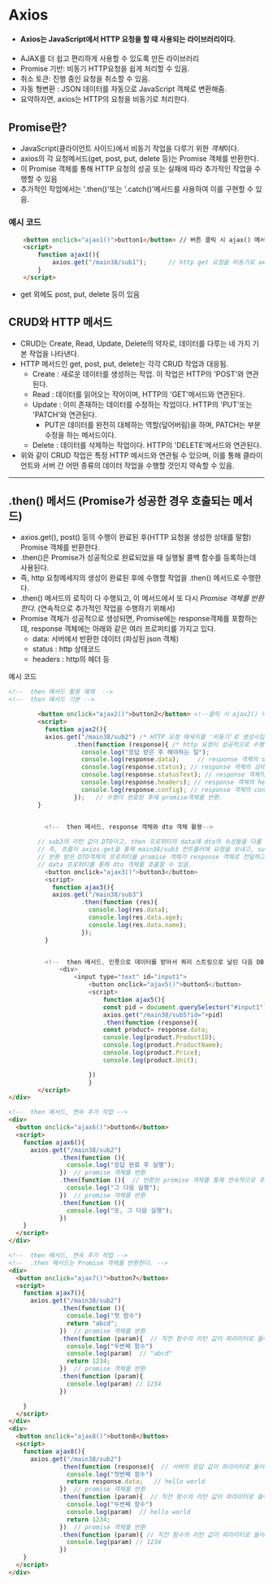 # Axios
* #### Axios는 JavaScript에서 HTTP 요청을 할 때 사용되는 라이브러리이다.
* AJAX를 더 쉽고 편리하게 사용할 수 있도록 만든 라이브러리
* Promise 기반: 비동기 HTTP요청을 쉽게 처리할 수 있음.
* 취소 토큰: 진행 중인 요청을 취소할 수 있음.
* 자동 형변환 : JSON 데이터를 자동으로 JavaScript 객체로 변환해줌.
* 요약하자면, axios는 HTTP의 요청을 비동기로 처리한다.


## Promise란?
* JavaScript(클라이언트 사이드)에서 비동기 작업을 다루기 위한 *객체*이다.
* axios의 각 요청메서드(get, post, put, delete 등)는 Promise 객체를 반환한다.
* 이 Promise 객체를 통해 HTTP 요청의 성공 또는 실패에 따라 추가적인 작업을 수행할 수 있음
* 추가적인 작업에서는 '.then()'또는 '.catch()'메서드를 사용하여 이를 구현할 수 있음. 

### 예시 코드
```html
    <button onclick="ajax1()">button1</button> // 버튼 클릭 시 ajax() 메서드 실행
    <script>
        function ajax1(){
            axios.get("/main38/sub1");      // http get 요청을 비동기로 axios에서 발생시킴
        }
    </script>
```
* get 외에도 post, put, delete 등이 있음

## CRUD와 HTTP 메서드
* CRUD는 Create, Read, Update, Delete의 약자로, 데이터를 다루는 네 가지 기본 작업을 나타낸다.
* HTTP 메서드인 get, post, put, delete는 각각 CRUD 작업과 대응됨.
    * Create : 새로운 데이터를 생성하는 작업. 이 작업은 HTTP의 'POST'와 연관된다.
    * Read : 데이터를 읽어오는 작어이며, HTTP의 'GET'메서드와 연관된다.
    * Update : 이미 존재하는 데이터를 수정하는 작업이다. HTTP의 'PUT'또는 'PATCH'와 연관된다.
      * PUT은 데이터를 완전히 대체하는 역할(덮어버림)을 하며, PATCH는 부분 수정을 하는 메서드이다.
    * Delete : 데이터를 삭제하는 작업이다. HTTP의 'DELETE'메서드와 연관된다.
* 위와 같이 CRUD 작업은 특정 HTTP 메서드와 연관될 수 있으며, 이를 통해 클라이언트와 서버 간 어떤 종류의 데이터 작업을 수행할 것인지 약속할 수 있음. 

-----------------------------------------------------------------------------------------

## .then() 메서드 (Promise가 성공한 경우 호출되는 메서드)
* axios.get(), post() 등의 수행이 완료된 후(HTTP 요청을 생성한 상태를 말함) Promise 객체를 반환한다.
* .then()은 Promise가 성공적으로 완료되었을 때 실행될 콜백 함수를 등록하는데 사용된다.
* 즉, http 요청메세지의 생성이 완료된 후에 수행할 작업을 .then() 메서드로 수행한다.
* .then() 메서드의 로직이 다 수행되고, 이 메서드에서 또 다시 *Promise 객체를 반환한다.* (연속적으로 추가적인 작업을 수행하기 위해서)
* Promise 객체가 성공적으로 생성되면, Promise에는 response객체를 포함하는데, response 객체에는 아래와 같은 여러 프로퍼티를 가지고 있다.
  * data: 서버에서 반환한 데이터 (파싱된 json 객체)
  * status : http 상태코드 
  * headers : http의 헤더 등 

예시 코드
```html
<!--  then 메서드 활용 예제  -->
<!--  then 메서드 기본 -->

        <button onclick="ajax2()">button2</button> <!--클릭 시 ajax2() 메서드 실행-->
        <script>
          function ajax2(){
          axios.get("/main38/sub2") /* HTTP 요청 메세지를 '비동기'로 생성시킴 */
                  .then(function (response){ /* http 요청이 성공적으로 수행되면, promise 객체에 의해 .then에 response 객체를 전달  */
                    console.log("응답 받은 후 해야하는 일");
                    console.log(response.data);     // response 객체의 data 프로퍼티
                    console.log(response.status); // response 객체의 상태코드 프로퍼티
                    console.log(response.statusText); // response 객체의 상태코드 텍스트 프로퍼티
                    console.log(response.headers); // response 객체의 headers 프로퍼티
                    console.log(response.config); // response 객체의 config 프로퍼티
                  });   // 수행이 완료된 후에 promise객체를 반환.
        }


          <!--  then 메서드, response 객체와 dto 객체 활용-->
          
        // sub3의 리턴 값이 DTO이고, then 프로퍼티의 data에 dto의 속성들을 다룰 수 있음.
        // 즉, 흐름이 axios.get을 통해 main38/sub3 컨트롤러에 요청을 보내고, sub3의 컨트롤러에서 DTO 객체를 응답값으로 반환
        // 반환 받은 DTO객체의 프로퍼티를 promise 객체가 response 객체로 전달하고, 이 객체의 프로퍼티인 data에 dto 객체를 담음
        // data 프로퍼티를 통해 dto 객체를 호출할 수 있음.  
          <button onclick="ajax3()">button3</button>
          <script>
            function ajax3(){
            axios.get("/main38/sub3")
                    .then(function (res){
                      console.log(res.data);
                      console.log(res.data.age);    
                      console.log(res.data.name);
                    });
          }


          <!--  then 메서드, 인풋으로 데이터를 받아서 쿼리 스트링으로 날린 다음 DB 작업하기 -->
              <div>
                  <input type="text" id="input1">
                      <button onclick="ajax5()">button5</button>
                      <script>
                          function ajax5(){
                          const pid = document.querySelector("#input1").value;
                          axios.get("/main38/sub5?id="+pid)
                          .then(function (response){
                          const product= response.data;
                          console.log(product.ProductID);
                          console.log(product.ProductName);
                          console.log(product.Price);
                          console.log(product.Unit);

                      })
                      }
        </script>
</div>

<!--  then 메서드, 연속 추가 작업 -->
<div>
  <button onclick="ajax6()">button6</button>
  <script>
    function ajax6(){
      axios.get("/main38/sub2")
              .then(function (){
                console.log("응답 완료 후 실행");
              })  // promise 객체를 반환
              .then(function (){  // 반환된 promise 객체를 통해 연속적으로 추가작업을 수행할 수 있음.
                console.log("그 다음 실행");
              })  // promise 객체를 반환
              .then(function (){
                console.log("또, 그 다음 실행");
              })
    }
  </script>
</div>

<!--  then 메서드, 연속 추가 작업 -->
<!--  .then 메서드는 Promise 객체를 반환한다. -->
<div>
  <button onclick="ajax7()">button7</button>
  <script>
    function ajax7(){
      axios.get("/main38/sub2")
              .then(function (){
                console.log("첫 함수")
                return "abcd";
              })  // promise 객체를 반환
              .then(function (param){  // 직전 함수의 리턴 값이 파라미터로 들어옴
                console.log("두번째 함수")
                console.log(param)  // "abcd"
                return 1234;
              })  // promise 객체를 반환
              .then(function (param){
                console.log(param) // 1234
              })

    }
  </script>
</div>
<div>
  <button onclick="ajax8()">button8</button>
  <script>
    function ajax8(){
      axios.get("/main38/sub2")
              .then(function (response){  // 서버의 응답 값이 파라미터로 들어옴
                console.log("첫번째 함수")
                return response.data;   // hello world
              })  // promise 객체를 반환
              .then(function (param){  // 직전 함수의 리턴 값이 파라미터로 들어옴
                console.log("두번째 함수")
                console.log(param)  // hello world
                return 1234;
              })  // promise 객체를 반환
              .then(function (param){ // 직전 함수의 리턴 값이 파라미터로 들어옴
                console.log(param) // 1234
              })
    }
  </script>
</div>
```

